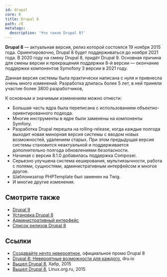 ```yaml
---
id: drupal
core: 8
title: Drupal 8
path: /8
metatags:
  description: 'Что такое Drupal 8?'
---
```


**Drupal 8** — актуальная версия, релиз которой состоялся 19 ноября 2015 года. Ориентировочно, Drupal 8 будет поддерживаться до ноября 2021 года. В 2020 году на смену Drupal 8, придёт Drupal 9. Основная причина для смены версии и прекращения поддержки 8-й версии — окончание поддержки компонентов Symofony 3 версии в 2021 году.

Данная версия системы была практически написана с нуля и привнесла очень много изменений. Разработка длилась более 5 лет, в ней приняли участие более 3800 разработчиков,

К основным и значимым изменениям можно отнести:

- Большая часть ядра была переписана с использованием объектно-ориентированного подхода.
- Многие инструменты в ядре были заменены на компоненты Symfony.
- Разработка Drupal перешла на rolling-release, когда каждые полгода выходит новая минорная версия системы с вводом новых возможностей, удалением старых. При этом предыдущая версия системы становится неактуальной и поддерживается дополнительно полгода обновлениями безопасности.
- Начиная с версии 8.1.0 добавилась поддержка Composer.
- Серьезно улучшена система кеширования, мультиязычности, работа с полями, сущностями, административным интерфейсом и многое другое.
- Шаблонизатор PHPTemplate был заменен на Twig.
- И многие другие изменения.

## Смотрите также

- [Drupal 9](../9/index.md)
- [Установка Drupal 8](installation/index.md)
- [Административный интерфейс](admin/index.md)
- [Список релизов Drupal 8](releases/index.md)

## Ссылки

- [Создавайте нечто невероятное](https://www.drupal.org/ru/8), официальное промо Drupal 8
- [Drupal 8: Невероятные возможности для каждого](https://dru.io/drupal-8.0), dru.io
- [Вышел Drupal 8](https://habr.com/ru/post/271293/), Хабр, 2015
- [Вышел Drupal 8](https://www.linux.org.ru/news/opensource/12132309), Linux.org.ru, 2015
